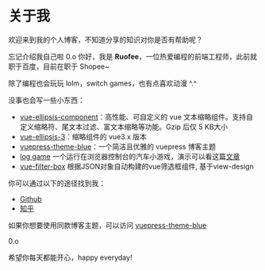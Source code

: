 # 关于我

欢迎来到我的个人博客，不知道分享的知识对你是否有帮助呢？

忘记介绍我自己啦 0.o 你好，我是 **Ruofee**，一位热爱编程的前端工程师，此前就职于百度，目前在职于 Shopee~

除了编程也会玩玩 lolm，switch games，也有点喜欢动漫 ^.^

没事也会写一些小东西：

- [vue-ellipsis-component](https://github.com/ruofee/vue-ellipsis-component)：高性能、可自定义的 vue 文本缩略组件。支持自定义缩略符、尾文本过滤、富文本缩略等功能。Gzip 后仅 5 KB大小
- [vue-ellipsis-3](https://github.com/ruofee/vue-ellipsis-3)：缩略组件的 vue3.x 版本
- [vuepress-theme-blue](https://github.com/ruofee/vuepress-theme-blue)：一个简洁且优雅的 vuepress 博客主题
- [log game](https://github.com/ruofee/LogGame) 一个运行在浏览器控制台的汽车小游戏，演示可以看这篇[文章](/blog/LogGame___cangzailiulanqikongzhitailideqicheyouxi)
- [vue-filter-box](https://github.com/ruofee/vue-filter-box) 根据JSON对象自动构建的vue筛选框组件, 基于view-design

你可以通过以下的途径找到我：

- [Github](https://github.com/ruofee)
- [知乎](https://www.zhihu.com/people/chen-ruo-feng-e)

如果你想要使用同款博客主题，可以访问 [vuepress-theme-blue](https://github.com/ruofee/vuepress-theme-blue)

0.o

希望你每天都能开心，happy everyday!